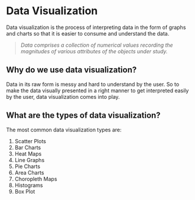 # Data Visualization
Data visualization is the process of interpreting data in the form of graphs and charts so that it is easier to consume and understand the data.

> _Data comprises a collection of numerical values recording the magnitudes of various attributes of the objects under study._

## Why do we use data visualization?
Data in its raw form is messy and hard to understand by the user. So to make the data visually presented in a right manner to get interpreted easily by the user, data visualization comes into play.

## What are the types of data visualization?
The most common data visualization types are: 
1. Scatter Plots
2. Bar Charts
3. Heat Maps
4. Line Graphs
5. Pie Charts
6. Area Charts
7. Choropleth Maps
8. Histograms
9. Box Plot

